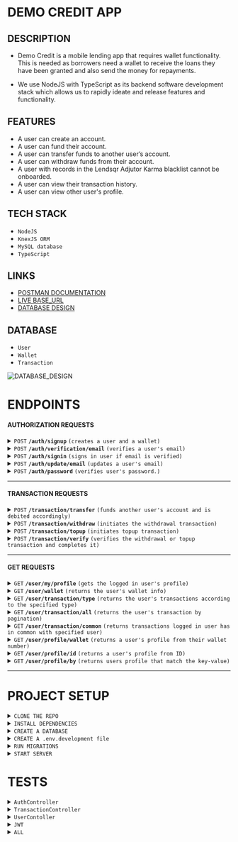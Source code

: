# DEMO CREDIT APP

## DESCRIPTION

- Demo Credit is a mobile lending app that requires wallet functionality. This is needed as borrowers need a wallet to receive the loans they have been granted and also send the money for repayments.

- We use NodeJS with TypeScript as its backend software development stack which allows us to rapidly ideate and release features and functionality.

## FEATURES

- A user can create an account.
- A user can fund their account.
- A user can transfer funds to another user’s account.
- A user can withdraw funds from their account.
- A user with records in the Lendsqr Adjutor Karma blacklist cannot be onboarded.
- A user can view their transaction history.
- A user can view other user's profile.

## TECH STACK

- `NodeJS`
- `KnexJS ORM`
- `MySQL database`
- `TypeScript`

## LINKS

- [POSTMAN DOCUMENTATION](https://documenter.getpostman.com/view/20990487/2sA35JzKQ2)
- [LIVE BASE_URL](https://ugochukwu-ndujekwu-lendsqr-be-test.onrender.com/api/v1)
- [DATABASE DESIGN](https://dbdesigner.page.link/pt4ZVXxSuPuaB9pB9)

## DATABASE

- `User`
- `Wallet`
- `Transaction`

![DATABASE_DESIGN](https://github.com/ndujesco/PRACTICE_README_DOC/assets/92054718/f94821eb-b73d-4470-960c-7fb237e353df)

# ENDPOINTS

#### AUTHORIZATION REQUESTS

<details>
 <summary><code>POST</code> <code><b>/auth/signup</b></code> <code>(creates a user and a wallet)</code></summary>

##### Parameters

> | key          | value    | required | parameter type |
> | :----------- | :------- | :------- | :------------- |
> | `email`      | `string` | `true`   | `body`         |
> | `password`   | `string` | `true`   | `body`         |
> | `phone`      | `string` | `true`   | `body`         |
> | `first_name` | `string` | `true`   | `body`         |
> | `last_name`  | `string` | `true`   | `body`         |

</details>

<details>
 <summary><code>POST</code> <code><b>/auth/verification/email</b></code> <code>(verifies a user's email)</code></summary>

##### Parameters

> | key     | value    | required | parameter type |
> | :------ | :------- | :------- | :------------- |
> | `email` | `string` | `true`   | `query`        |
> | `otp`   | `string` | `true`   | `query`        |

</details>

<details>
 <summary><code>POST</code> <code><b>/auth/signin</b></code> <code>(signs in user if email is verified)</code></summary>

##### Parameters

> | key        | value    | required | parameter type |
> | :--------- | :------- | :------- | :------------- |
> | `email`    | `string` | `true`   | `body`         |
> | `password` | `string` | `true`   | `body`         |

</details>

<details>
 <summary><code>POST</code> <code><b>/auth/update/email</b></code> <code>(updates a user's email)</code></summary>

##### Parameters

> | key       | value    | required | parameter type |
> | :-------- | :------- | :------- | :------------- |
> | `email`   | `string` | `true`   | `body`         |
> | `user_id` | `string` | `true`   | `body`         |

</details>

<details>
 <summary><code>POST</code> <code><b>/auth/password</b></code> <code>(verifies user's password.)</code></summary>

##### Parameters

> `Authentication Required`
> | key | value | required | parameter type |
> | :--------- | :------- | :------- | :------------- |
> | `password` | `string` | `true` | `body` |

</details>

---

#### TRANSACTION REQUESTS

<details>
 <summary><code>POST</code> <code><b>/transaction/transfer</b></code> <code>(funds another user's account and is debited accordingly)</code></summary>

##### Parameters

> `Authentication Required`
> | key | value | required | parameter type |
> | :------------ | :-------- | :------- | :------------- |
> | `receiver_id` | `integer` | `true` | `body` |
> | `amount` | `integer` | `true` | `body` |
> | `remark` | `text` | `true` | `body` |

</details>

<details>
 <summary><code>POST</code> <code><b>/transaction/withdraw</b></code> <code>(initiates the withdrawal transaction)</code></summary>

##### Parameters

> `Authentication Required`
> | key | value | required | parameter type |
> | :------- | :-------- | :------- | :------------- |
> | `amount` | `integer` | `true` | `body` |

</details>

<details>
  <summary><code>POST</code> <code><b>/transaction/topup</b></code> <code>(initiates topup transaction)</code></summary>

##### Parameters

> | key      | value     | required | parameter type |
> | :------- | :-------- | :------- | :------------- |
> | `amount` | `integer` | `true`   | `body`         |

</details>

<details>
  <summary><code>POST</code> <code><b>/transaction/verify</b></code> <code>(verifies the withdrawal or topup transaction and completes it)</code></summary>

##### Parameters

> `Authentication Required`
> | key | value | required | parameter type |
> | :----------- | :-------- | :------- | :------------- |
> | `payment_id` | `integer` | `true` | `body` |

</details>

---

#### GET REQUESTS

<details>
  <summary><code>GET</code> <code><b>/user/my/profile</b></code> <code>(gets the logged in user's profile)</code></summary>

##### Parameters

> `Authentication Required` > `No parameters`

</details>

<details>
  <summary><code>GET</code> <code><b>/user/wallet</b></code> <code>(returns the user's wallet info)</code></summary>

##### Parameters

> `Authentication Required` > `No parameters`

</details>

<details>
  <summary><code>GET</code> <code><b>/user/transaction/type</b></code> <code>(returns the user's transactions according to the specified type)</code></summary>

##### Parameters

> `Authentication Required`
> | key | value | required | parameter type |
> | :----------------- | :---------------------------------- | :------- | :------------- |
> | `transaction_type` | `enum('topup withdrawal transfer')` | `false` | `query` |

</details>

<details>
  <summary><code>GET</code> <code><b>/user/transaction/all</b></code> <code>(returns the user's transaction by pagination)</code></summary>

##### Parameters

> `Authentication Required`
> | key | value | required | parameter type |
> | :------------ | :-------- | :------- | :------------- |
> | `page_number` | `integer` | `true` | `query` |

</details>

<details>
  <summary><code>GET</code> <code><b>/user/transaction/common</b></code> <code>(returns transactions logged in user has in common with specified user)</code></summary>

##### Parameters

> `Authentication Required`
> | key | value | required | parameter type |
> | :-------- | :-------- | :------- | :------------- |
> | `user_id` | `integer` | `true` | `query` |

</details>

<details>
  <summary><code>GET</code> <code><b>/user/profile/wallet</b></code> <code>(returns a user's profile from their wallet number)</code></summary>

##### Parameters

> `Authentication Required`
> | key | value | required | parameter type |
> | :-------------- | :-------- | :------- | :------------- |
> | `wallet_number` | `integer` | `true` | `query` |

</details>

<details>
  <summary><code>GET</code> <code><b>/user/profile/id</b></code> <code>(returns a user's profile from ID)</code></summary>

##### Parameters

> `Authentication Required`
> | key | value | required | parameter type |
> | :-------- | :-------- | :------- | :------------- |
> | `user_id` | `integer` | `true` | `query` |

</details>

<details>
  <summary><code>GET</code> <code><b>/user/profile/by</b></code> <code>(returns users profile that match the key-value)</code></summary>

##### Parameters

> `Authentication Required`
> | key | value | required | parameter type |
> | :------ | :------- | :------- | :------------- |
> | `key` | `string` | `true` | `query` |
> | `value` | `string` | `true` | `query` |

</details>

---

# PROJECT SETUP

<details>
<summary><code>CLONE THE REPO</code> </summary>

######

```bash
git clone https://github.com/ndujesco/lendsqr-be-test.git
```

</details>

<details>
<summary><code>INSTALL DEPENDENCIES</code> </summary>

######

```bash
yarn install
```

</details>

<details>
<summary><code>CREATE A DATABASE</code> </summary>

######

```mysql
CREATE DATABASE lendsqr;
```

</details>

<details>
<summary><code>CREATE A .env.development file</code> </summary>

######

- Create in the root directory
- Check `.env.example` for the variables
- `.env` will not work appropriately
- `.env.production` should be used for production

</details>

<details>
<summary><code>RUN MIGRATIONS</code> </summary>

######

```bash
yarn migrate:latest:dev
```

</details>

<details>
<summary><code>START SERVER</code> </summary>

######

```bash
yarn start:dev
```

</details>

# TESTS

<details>
<summary><code>AuthController</code> </summary>

#####

<img width="616" alt="AUTH TEST" src="https://github.com/ndujesco/lendsqr-be-test/assets/92054718/cc5f3ceb-10ca-442d-a98c-996d149476fd">

</details>

<details>
<summary><code>TransactionController</code> </summary>

#####

<img width="688" alt="TRANSACTION TEST" src="https://github.com/ndujesco/lendsqr-be-test/assets/92054718/9ce6f94f-6921-443a-9895-f93626162155">

</details>

<details>
<summary><code>UserContoller</code> </summary>

#####
<img width="874" alt="USER TEST" src="https://github.com/ndujesco/lendsqr-be-test/assets/92054718/df15112e-a12f-4aca-8a81-b5b73270fa86">



</details>

<details>
<summary><code>JWT</code> </summary>

#####

<img width="528" alt="JWT TEST" src="https://github.com/ndujesco/lendsqr-be-test/assets/92054718/381f8c39-76c6-4e26-99e4-90de4f8d0023">

</details>

<details>
<summary><code>ALL</code> </summary>

#####
<img width="444" alt="ALL TESTS" src="https://github.com/ndujesco/lendsqr-be-test/assets/92054718/b12b33ed-10ca-4db2-92dc-38f8592faab1">



</details>
